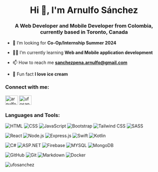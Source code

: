 <h1 align="center">Hi 👋, I'm Arnulfo Sánchez</h1>
<h3 align="center">A Web Developer and Mobile Developer from Colombia, currently based in Toronto, Canada</h3>

- 🌱 I’m looking for **Co-Op/Internship Summer 2024**

- 👨‍💻 I’m currently learning **Web and Mobile application development**

- 📫 How to reach me **sanchezpena.arnulfo@gmail.com**

- 🍦 Fun fact **I love ice cream**

### Connect with me:

<a href="https://linkedin.com/in/arnulfosánchez" target="blank"><img align="center" src="https://raw.githubusercontent.com/rahuldkjain/github-profile-readme-generator/master/src/images/icons/Social/linked-in-alt.svg" alt="arnulfosánchez" height="30" width="40" /></a>
<a href="https://instagram.com/ufosanchez" target="blank"><img align="center" src="https://raw.githubusercontent.com/rahuldkjain/github-profile-readme-generator/master/src/images/icons/Social/instagram.svg" alt="ufosanchez" height="30" width="40" /></a>

### Languages and Tools:

![HTML](https://img.shields.io/badge/-HTML-black?style=flat&logo=HTML5)
![CSS](https://img.shields.io/badge/-CSS-black?style=flat&logo=CSS3)
![JavaScript](https://img.shields.io/badge/-Javascript-black?style=flat&logo=Javascript)
![Bootstrap](https://img.shields.io/badge/-Bootstrap-black?style=flat&logo=Bootstrap)
![Tailwind CSS](https://img.shields.io/badge/Tailwind%20CSS-black?logo=Tailwindcss)
![SASS](https://img.shields.io/badge/-SASS-black?style=flat&logo=SASS)

![React](https://img.shields.io/badge/-React-black?style=flat&logo=react)
![Node.js](https://img.shields.io/badge/Node.js-black?logo=Node.js)
![Express.js](https://img.shields.io/badge/Express.js-black?logo=Express)
![Swift](https://img.shields.io/badge/Swift-black?logo=Swift)
![Kotlin](https://img.shields.io/badge/Kotlin-black?logo=Kotlin)

![C#](https://img.shields.io/badge/-CSharp-black?style=flat&logo=csharp)
![ASP.NET](https://img.shields.io/badge/-ASP.NET-black?style=flat&logo=asp.net)
![Firebase](https://img.shields.io/badge/Firebase-black?logo=Firebase)
![MYSQL](https://img.shields.io/badge/-MYSQL-black?style=flat&logo=mysql&logoColor=white)
![MongoDB](https://img.shields.io/badge/MongoDB-black?logo=MongoDB)

![GitHub](https://img.shields.io/badge/-GitHub-black?style=flat&logo=github)
![Git](https://img.shields.io/badge/-Git-black?style=flat&logo=git)
![Markdown](https://img.shields.io/badge/-Markdown-black?style=flat&logo=markdown)
![Docker](https://img.shields.io/badge/-Docker-black?style=flat&logo=docker)

<p><img align="left" src="https://github-readme-stats.vercel.app/api/top-langs?username=ufosanchez&show_icons=true&locale=en&layout=compact" alt="ufosanchez" /></p>
